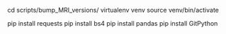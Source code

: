
cd scripts/bump_MRI_versions/
virtualenv venv
source venv/bin/activate

pip install requests
pip install bs4
pip install pandas
pip install GitPython